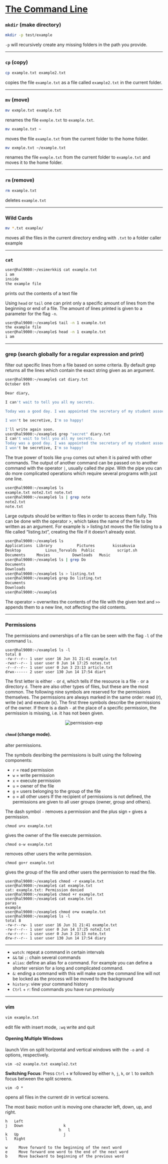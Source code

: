# [The Command Line](https://tkt-lapio.github.io/command-line/)

  ### `mkdir` (make directory)
  ```bash
  mkdir -p test/example
  ```
  `-p` will recursively create any missing folders in the path you provide.

  ---
  
  ### `cp` (copy)
  ```bash
  cp example.txt example2.txt
  ```
  copies the file `example.txt` as a file called `example2.txt` in the current folder.

  ---

  ### `mv` (move)
  ```bash
  mv exmple.txt example.txt
  ```
  renames the file `exmple.txt` to `example.txt`.
  ```bash
  mv example.txt ~
  ```
  moves the file `example.txt` from the current folder to the home folder.
  ```bash
  mv exmple.txt ~/example.txt
  ```
  renames the file `exmple.txt` from the current folder to `example.txt` and moves it to the home folder.

  ---

  ### `rm` (remove)
  ```bash
  rm example.txt
  ```
  deletes `example.txt`

  ---

  ### Wild Cards
  ```bash
  mv *.txt example/
  ```
  moves all the files in the current directory ending with `.txt` to a folder caller example

  ---

  ### `cat`
  ```bash
  user@hal9000:~/esimerkki$ cat example.txt
  i am 
  inside
  the example file
  ```
  prints out the contents of a text file

  Using `head` or `tail` one can print only a specific amount of lines from the beginning or end of a file. The amount of lines printed is given to a parameter for the flag `-n`.
  ```bash  
  user@hal9000:~/example$ tail -n 1 example.txt
  the example file
  user@hal9000:~/example$ head -n 1 example.txt
  i am
  ```

  ---

  ### grep (search globally for a regular expression and print)
  filter out specific lines from a file based on some criteria. By default grep returns all the lines which contain the exact string given as an argument.
  ```bash
  user@hal9000:~/example$ cat diary.txt
  October 6th
  
  Dear diary,
  
  I can't wait to tell you all my secrets. 
  
  Today was a good day. I was appointed the secretary of my student association.
  
  I won't be secretive, I'm so happy!
  
  I'll write again soon.
  user@hal9000:~/example$ grep "secret" diary.txt 
  I can't wait to tell you all my secrets. 
  Today was a good day. I was appointed the secretary of my student association.
  I won't be secretive, I'm so happy!
  ```

  The true power of tools like `grep` comes out when it is paired with other commands. The output of another command can be passed on to another command with the operator `|`, usually called _the pipe_. With the pipe you can do more complicated operations which require several programs with just one line.
  ```bash
  user@hal9000:~/example$ ls
  example.txt note2.txt note.txt
  user@hal9000:~/example$ ls | grep note
  note2.txt
  note.txt
  ```

  Large outputs should be written to files in order to access them fully. This can be done with the operator >, which takes the name of the file to be written as an argument. For example ls > listing.txt moves the file listing to a file called “listing.txt”, creating the file if it doesn’t already exist.

  ```bash
  user@hal9000:~/example$ ls 
  Applications	Library		      Pictures	      kissakuvia
  Desktop		    Linus_Torvalds	Public          script.sh
  Documents	    Movies	        Downloads	Music
  user@hal9000:~/example$ ls | grep Do
  Documents
  Downloads
  user@hal9000:~/example$ ls > listing.txt
  user@hal9000:~/example$ grep Do listing.txt 
  Documents
  Downloads
  user@hal9000:~/example$
  ```
  The operator `>` overwrites the contents of the file with the given text and `>>` appends them to a new line, not affecting the old contents.

  ---

  ### Permissions

  The permissions and ownerships of a file can be seen with the flag `-l` of the command `ls`.
  ```
  user@hal9000:~/example$ ls -l
  total 8
  -rw-r--r-- 1 user user 16 Jun 31 21:41 example.txt
  -rwxr--r-- 1 user user 0 Jun 14 17:25 notes.txt
  -r--r--r-- 1 user user 0 Jun 3 23:13 article.txt
  drwx------ 2 user user 130 Jun 14 17:54 diart
  ```
  The first letter is either `-` or `d`, which tells if the resource is a file `-` or a directory `d`. There are also other types of files, but these are the most common. The following nine symbols are reserved for the permissions themselves. The permissions are always marked in the same order: read (r), write (w) and execute (x). The first three symbols describe the permissions of the owner. If there is a dash `-` at the place of a specific permission, the permission is missing, i.e. it has not been given.
  <div align="center">
    
  ![permission-exp](https://github.com/yousefelassal/fullstackopen/assets/76617202/8daabe7e-8194-427e-b4ae-83d673a4a614)

  </div>

  #### `chmod` (change mode).
  alter permissions.

  The symbols desribing the permissions is built using the following components:
  
  - `r` = read permission
  - `w` = write permission
  - `x` = execute permission
  - `u` = owner of the file
  - `g` = users belonging to the group of the file
  - `o` = all other users
  If the recipient of permissions is not defined, the permissions are given to all user groups (owner, group and others).
  
  The dash symbol `-` removes a permission and the plus sign `+` gives a permission.
  
  ```
  chmod u+x example.txt
  ```
  gives the owner of the file execute permission.
  
  ```
  chmod o-w example.txt
  ```
  removes other users the write permission.
  
  ```
  chmod go+r example.txt
  ```
  gives the group of the file and other users the permission to read the file.
  
  ```
  user@hal9000:~/example$ chmod -r example.txt
  user@hal9000:~/example$ cat example.txt
  cat: example.txt: Permission denied
  user@hal9000:~/example$ chmod +r example.txt
  user@hal9000:~/example$ cat example.txt
  paras
  example
  user@hal9000:~/example$ chmod o+w example.txt
  user@hal9000:~/example$ ls -l
  total 8
  -rw-r--rw- 1 user user 16 Jun 31 21:41 example.txt
  -rw-r--r-- 1 user user 0 Jun 14 17:25 note2.txt
  -rw-r--r-- 1 user user 0 Jun 3 23:13 note.txt
  drw-r--r-- 1 user user 130 Jun 14 17:54 diary
  ```

  ---

  - `watch`: repeat a command in certain intervals
  - `&&` tai `;`: chain several commands
  - `alias`: define an alias for a command. For example you can define a shorter version for a long and complicated command.
  - `&`: ending a command with this will make sure the command line will not be locked as the process will be moved to the background
  - `history`: view your command history
  - `Ctrl` + `r`: find commands you have run previously

  ---

  ### vim
  ```bash
  vim example.txt
  ```
  edit file with insert mode, 
  `:wq` write and quit

  #### Opening Multiple Windows
  launch Vim on split horizontal and vertical windows with the `-o` and `-O` options, respectively.
  ```
  vim -o2 example.txt example2.txt
  ```

  **Switching Focus**: Press `Ctrl` + `W` followed by either `h`, `j`, `k`, or `l` to switch focus between the split screens.

  ```
  vim -O *
  ```
  opens all files in the current dir in vertical screens.

  The most basic motion unit is moving one character left, down, up, and right.
  ```
  h   Left
  j   Down                  k
                          h   l
  k   Up                    j
  l   Right
  ```

  ```
  w     Move forward to the beginning of the next word
  e     Move forward one word to the end of the next word
  b     Move backward to beginning of the previous word
  ```
